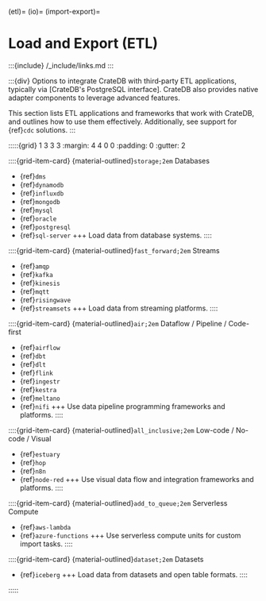 (etl)=
(io)=
(import-export)=
# Load and Export (ETL)

:::{include} /_include/links.md
:::

:::{div}
Options to integrate CrateDB with third‑party ETL applications, typically via
[CrateDB's PostgreSQL interface]. CrateDB also provides native adapter components
to leverage advanced features.

This section lists ETL applications and frameworks that work with CrateDB, and
outlines how to use them effectively. Additionally, see support for {ref}`cdc` solutions.
:::

:::::{grid} 1 3 3 3
:margin: 4 4 0 0
:padding: 0
:gutter: 2

::::{grid-item-card} {material-outlined}`storage;2em` Databases
- {ref}`dms`
- {ref}`dynamodb`
- {ref}`influxdb`
- {ref}`mongodb`
- {ref}`mysql`
- {ref}`oracle`
- {ref}`postgresql`
- {ref}`sql-server`
+++
Load data from database systems.
::::

::::{grid-item-card} {material-outlined}`fast_forward;2em` Streams
- {ref}`amqp`
- {ref}`kafka`
- {ref}`kinesis`
- {ref}`mqtt`
- {ref}`risingwave`
- {ref}`streamsets`
+++
Load data from streaming platforms.
::::

::::{grid-item-card} {material-outlined}`air;2em` Dataflow / Pipeline / Code-first
- {ref}`airflow`
- {ref}`dbt`
- {ref}`dlt`
- {ref}`flink`
- {ref}`ingestr`
- {ref}`kestra`
- {ref}`meltano`
- {ref}`nifi`
+++
Use data pipeline programming frameworks and platforms.
::::

::::{grid-item-card} {material-outlined}`all_inclusive;2em` Low-code / No-code / Visual
- {ref}`estuary`
- {ref}`hop`
- {ref}`n8n`
- {ref}`node-red`
+++
Use visual data flow and integration frameworks and platforms.
::::

::::{grid-item-card} {material-outlined}`add_to_queue;2em` Serverless Compute
- {ref}`aws-lambda`
- {ref}`azure-functions`
+++
Use serverless compute units for custom import tasks.
::::

::::{grid-item-card} {material-outlined}`dataset;2em` Datasets
- {ref}`iceberg`
+++
Load data from datasets and open table formats.
::::

:::::
